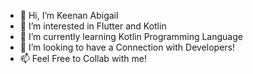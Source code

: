 - 👋 Hi, I’m Keenan Abigail
- 👀 I’m interested in Flutter and Kotlin
- 🌱 I’m currently learning Kotlin Programming Language
- 💞️ I’m looking to have a Connection with Developers!
- 📫 Feel Free to Collab with me!

<!---
Kodersszz/Kodersszz is a ✨ special ✨ repository because its `README.md` (this file) appears on your GitHub profile.
You can click the Preview link to take a look at your changes.
--->
